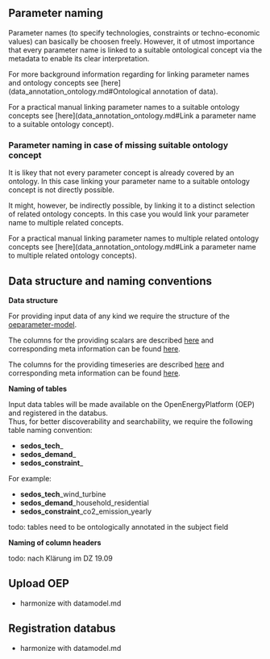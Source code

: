 ## Parameter naming

Parameter names (to specify technologies, constraints or techno-economic values) can basically be choosen freely. 
However, it of utmost importance that every parameter name is linked to a suitable ontological concept via the metadata to enable its clear interpretation.

For more background information regarding for linking parameter names and ontology concepts see [here](data_annotation_ontology.md#Ontological annotation of data).

For a practical manual linking parameter names to a suitable ontology concepts see [here](data_annotation_ontology.md#Link a parameter name to a suitable ontology concept).

### Parameter naming in case of missing suitable ontology concept

It is likey that not every parameter concept is already covered by an ontology. In this case linking your parameter name to a suitable ontology concept is not directly possible.

It might, however, be indirectly possible, by linking it to a distinct selection of related ontology concepts. 
In this case you would link your parameter name to multiple related concepts.

For a practical manual linking parameter names to multiple related ontology concepts see [here](data_annotation_ontology.md#Link a parameter name to multiple related ontology concepts).

## Data structure and naming conventions

**Data structure**

For providing input data of any kind we require the structure of the [oeparameter-model](https://github.com/sedos-project/oedatamodel#oedatamodel-parameter).

The columns for the providing scalars are described [here](https://github.com/sedos-project/oedatamodel#scalar-description) and corresponding meta information can be found [here](https://github.com/sedos-project/oedatamodel/blob/main/extended_datamodel/datamodel_scalars.json).

The columns for the providing timeseries are described [here](https://github.com/sedos-project/oedatamodel#timeseries-description) and corresponding meta information can be found [here](https://github.com/sedos-project/oedatamodel/blob/main/extended_datamodel/datamodel_timeseries.json).

**Naming of tables**

Input data tables will be made available on the OpenEnergyPlatform (OEP) and registered in the databus. \
Thus, for better discoverability and searchability, we require the following table naming convention:

* **sedos_tech**_
* **sedos_demand**_
* **sedos_constraint**_

For example:

* **sedos_tech**_wind_turbine
* **sedos_demand**_household_residential
* **sedos_constraint**_co2_emission_yearly

todo: tables need to be ontologically annotated in the subject field

**Naming of column headers**

todo: nach Klärung im DZ 19.09


## Upload OEP

- harmonize with datamodel.md

## Registration databus

- harmonize with datamodel.md
